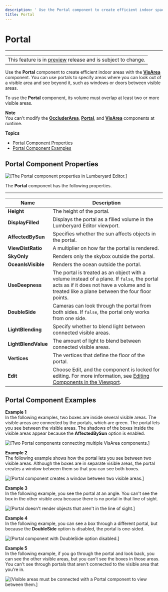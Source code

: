 ```yaml
---
description: ' Use the Portal component to create efficient indoor spaces in &ALYlong;. '
title: Portal
---
```

# Portal<a name="component-portal"></a>


****  

|  | 
| --- |
| This feature is in [preview](https://docs.aws.amazon.com/lumberyard/latest/userguide/ly-glos-chap.html#preview) release and is subject to change\.  | 

Use the **Portal** component to create efficient indoor areas with the **[VisArea](/docs/userguide/components/vis-area.md)** component\. You can use portals to specify areas where you can look out of a visible area and see beyond it, such as windows or doors between visible areas\.

To use the **Portal** component, its volume must overlap at least two or more visible areas\.

**Note**  
You can't modify the **[OccluderArea](/docs/userguide/components/occluder-area.md)**, **[Portal](#component-portal)**, and **[VisArea](/docs/userguide/components/vis-area.md)** components at runtime\. 

**Topics**
+ [Portal Component Properties](#component-portal-properties)
+ [Portal Component Examples](#component-portal-examples)

## Portal Component Properties<a name="component-portal-properties"></a>

![\[The Portal component properties in Lumberyard Editor.\]](/images/userguide/component/portal-component-properties.png)

The **Portal** component has the following properties\.


****  

| Name | Description | 
| --- | --- | 
|  **Height**  |  The height of the portal\.  | 
|  **DisplayFilled**  |  Displays the portal as a filled volume in the Lumberyard Editor viewport\.  | 
|  **AffectedBySun**  |  Specifies whether the sun affects objects in the portal\.  | 
|  **ViewDistRatio**  |  A multiplier on how far the portal is rendered\.  | 
|  **SkyOnly**  |  Renders only the skybox outside the portal\.  | 
|  **OceanIsVisible**  |  Renders the ocean outside the portal\.   | 
|  **UseDeepness**  |  The portal is treated as an object with a volume instead of a plane\.  If `false`, the portal acts as if it does not have a volume and is treated like a plane between the four floor points\.  | 
|  **DoubleSide**  |  Cameras can look through the portal from both sides\. If `false`, the portal only works from one side\.  | 
|  **LightBlending**  |  Specify whether to blend light between connected visible areas\.  | 
|  **LightBlendValue**  |  The amount of light to blend between connected visible areas\.  | 
|  **Vertices**  |  The vertices that define the floor of the portal\.   | 
|  **Edit**  | Choose Edit, and the component is locked for editing\. For more information, see [Editing Components in the Viewport](edit-mode-for-components.md)\. | 

## Portal Component Examples<a name="component-portal-examples"></a>

**Example 1**  
In the following examples, two boxes are inside several visible areas\. The visible areas are connected by the portals, which are green\. The portal lets you see between the visible areas\. The shadows of the boxes inside the visible areas appear because the **AffectedBySun** option is enabled\.  

![\[Two Portal components connecting multiple VisArea components.\]](/images/userguide/component/component-portal-1.png)

**Example 2**  
The following example shows how the portal lets you see between two visible areas\. Although the boxes are in separate visible areas, the portal creates a window between them so that you can see both boxes\.  

![\[Portal component creates a window between two visible areas.\]](/images/userguide/component/component-portal-2.png)

**Example 3**  
In the following example, you see the portal at an angle\. You can't see the box in the other visible area because there is no portal in that line of sight\.  

![\[Portal doesn't render objects that aren't in the line of sight.\]](/images/userguide/component/component-portal-3.png)

**Example 4**  
In the following example, you can see a box through a different portal, but because the **DoubleSide** option is disabled, the portal is one\-sided\.  

![\[Portal component with DoubleSide option disabled.\]](/images/userguide/component/component-portal-4.png)

**Example 5**  
In the following example, if you go through the portal and look back, you can see the other visible areas, but you can't see the boxes in those areas\. You can't see through portals that aren't connected to the visible area that you're in\.   

![\[Visible areas must be connected with a Portal component to view between them.\]](/images/userguide/component-portal-5.png)